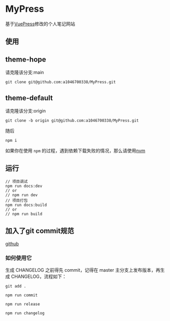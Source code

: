 # MyPress
基于[VuePress](https://www.vuepress.cn/)修改的个人笔记网站

## 使用
## theme-hope
请克隆该分支:main
```shell
git clone git@github.com:a1046700338/MyPress.git
```
## theme-default
请克隆该分支:origin
```shell
git clone -b origin git@github.com:a1046700338/MyPress.git
```

随后
```shell
npm i
```
如果你在使用 `npm` 的过程，遇到依赖下载失败的情况，那么请使用[nvm](https://github.com/coreybutler/nvm-windows)

## 运行
```shell
// 项目调试
npm run docs:dev
// or
// npm run dev
// 项目打包
npm run docs:build
// or
// npm run build
```

## 加入了git commit规范
[github](https://github.com/ITxiaohao/conventional-changelog-custom-config)

### 如何使用它
生成 CHANGELOG 之前得先 commit，记得在 master 主分支上发布版本，再生成 CHANGELOG，流程如下：
```
git add .

npm run commit

npm run release

npm run changelog
```